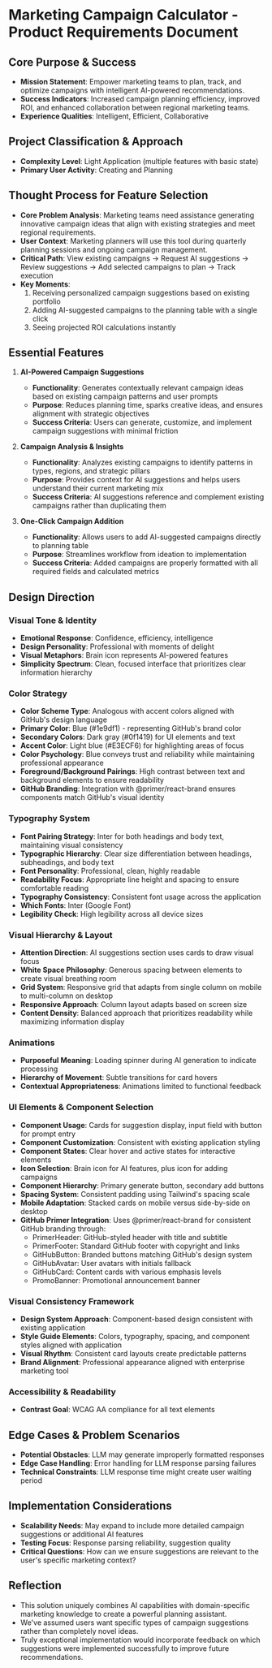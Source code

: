 # Marketing Campaign Calculator - Product Requirements Document

## Core Purpose & Success
- **Mission Statement**: Empower marketing teams to plan, track, and optimize campaigns with intelligent AI-powered recommendations.
- **Success Indicators**: Increased campaign planning efficiency, improved ROI, and enhanced collaboration between regional marketing teams.
- **Experience Qualities**: Intelligent, Efficient, Collaborative

## Project Classification & Approach
- **Complexity Level**: Light Application (multiple features with basic state)
- **Primary User Activity**: Creating and Planning

## Thought Process for Feature Selection
- **Core Problem Analysis**: Marketing teams need assistance generating innovative campaign ideas that align with existing strategies and meet regional requirements.
- **User Context**: Marketing planners will use this tool during quarterly planning sessions and ongoing campaign management.
- **Critical Path**: View existing campaigns → Request AI suggestions → Review suggestions → Add selected campaigns to plan → Track execution
- **Key Moments**: 
  1. Receiving personalized campaign suggestions based on existing portfolio
  2. Adding AI-suggested campaigns to the planning table with a single click
  3. Seeing projected ROI calculations instantly

## Essential Features
1. **AI-Powered Campaign Suggestions**
   - **Functionality**: Generates contextually relevant campaign ideas based on existing campaign patterns and user prompts
   - **Purpose**: Reduces planning time, sparks creative ideas, and ensures alignment with strategic objectives
   - **Success Criteria**: Users can generate, customize, and implement campaign suggestions with minimal friction

2. **Campaign Analysis & Insights**
   - **Functionality**: Analyzes existing campaigns to identify patterns in types, regions, and strategic pillars
   - **Purpose**: Provides context for AI suggestions and helps users understand their current marketing mix
   - **Success Criteria**: AI suggestions reference and complement existing campaigns rather than duplicating them

3. **One-Click Campaign Addition**
   - **Functionality**: Allows users to add AI-suggested campaigns directly to planning table
   - **Purpose**: Streamlines workflow from ideation to implementation
   - **Success Criteria**: Added campaigns are properly formatted with all required fields and calculated metrics

## Design Direction

### Visual Tone & Identity
- **Emotional Response**: Confidence, efficiency, intelligence
- **Design Personality**: Professional with moments of delight
- **Visual Metaphors**: Brain icon represents AI-powered features
- **Simplicity Spectrum**: Clean, focused interface that prioritizes clear information hierarchy

### Color Strategy
- **Color Scheme Type**: Analogous with accent colors aligned with GitHub's design language
- **Primary Color**: Blue (#1e9df1) - representing GitHub's brand color
- **Secondary Colors**: Dark gray (#0f1419) for UI elements and text
- **Accent Color**: Light blue (#E3ECF6) for highlighting areas of focus
- **Color Psychology**: Blue conveys trust and reliability while maintaining professional appearance
- **Foreground/Background Pairings**: High contrast between text and background elements to ensure readability
- **GitHub Branding**: Integration with @primer/react-brand ensures components match GitHub's visual identity

### Typography System
- **Font Pairing Strategy**: Inter for both headings and body text, maintaining visual consistency
- **Typographic Hierarchy**: Clear size differentiation between headings, subheadings, and body text
- **Font Personality**: Professional, clean, highly readable
- **Readability Focus**: Appropriate line height and spacing to ensure comfortable reading
- **Typography Consistency**: Consistent font usage across the application
- **Which Fonts**: Inter (Google Font)
- **Legibility Check**: High legibility across all device sizes

### Visual Hierarchy & Layout
- **Attention Direction**: AI suggestions section uses cards to draw visual focus
- **White Space Philosophy**: Generous spacing between elements to create visual breathing room
- **Grid System**: Responsive grid that adapts from single column on mobile to multi-column on desktop
- **Responsive Approach**: Column layout adapts based on screen size
- **Content Density**: Balanced approach that prioritizes readability while maximizing information display

### Animations
- **Purposeful Meaning**: Loading spinner during AI generation to indicate processing
- **Hierarchy of Movement**: Subtle transitions for card hovers
- **Contextual Appropriateness**: Animations limited to functional feedback

### UI Elements & Component Selection
- **Component Usage**: Cards for suggestion display, input field with button for prompt entry
- **Component Customization**: Consistent with existing application styling
- **Component States**: Clear hover and active states for interactive elements
- **Icon Selection**: Brain icon for AI features, plus icon for adding campaigns
- **Component Hierarchy**: Primary generate button, secondary add buttons
- **Spacing System**: Consistent padding using Tailwind's spacing scale
- **Mobile Adaptation**: Stacked cards on mobile versus side-by-side on desktop
- **GitHub Primer Integration**: Uses @primer/react-brand for consistent GitHub branding through:
  - PrimerHeader: GitHub-styled header with title and subtitle
  - PrimerFooter: Standard GitHub footer with copyright and links
  - GitHubButton: Branded buttons matching GitHub's design system
  - GitHubAvatar: User avatars with initials fallback
  - GitHubCard: Content cards with various emphasis levels
  - PromoBanner: Promotional announcement banner

### Visual Consistency Framework
- **Design System Approach**: Component-based design consistent with existing application
- **Style Guide Elements**: Colors, typography, spacing, and component styles aligned with application
- **Visual Rhythm**: Consistent card layouts create predictable patterns
- **Brand Alignment**: Professional appearance aligned with enterprise marketing tool

### Accessibility & Readability
- **Contrast Goal**: WCAG AA compliance for all text elements

## Edge Cases & Problem Scenarios
- **Potential Obstacles**: LLM may generate improperly formatted responses
- **Edge Case Handling**: Error handling for LLM response parsing failures
- **Technical Constraints**: LLM response time might create user waiting period

## Implementation Considerations
- **Scalability Needs**: May expand to include more detailed campaign suggestions or additional AI features
- **Testing Focus**: Response parsing reliability, suggestion quality
- **Critical Questions**: How can we ensure suggestions are relevant to the user's specific marketing context?

## Reflection
- This solution uniquely combines AI capabilities with domain-specific marketing knowledge to create a powerful planning assistant.
- We've assumed users want specific types of campaign suggestions rather than completely novel ideas.
- Truly exceptional implementation would incorporate feedback on which suggestions were implemented successfully to improve future recommendations.